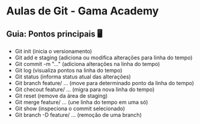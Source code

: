 # Aulas de Git - Gama Academy

## Guia: Pontos principais :desktop_computer:

- Git init (inicia o versionamento)
- Git add e staging (adiciona ou modifica alterações para linha do tempo)
- Git commit -m "..." (adiciona alterações na linha do tempo)
- Git log (visualiza pontos na linha do tempo)
- Git status (informa status atual das alterações)
- Git branch feature/ ... (move para determinado ponto da linha do tempo)
- Git checout feature/ ... (migra para nova linha do tempo)
- Git reset (remove da área de staging)
- Git merge feature/ ... (une linha do tempo em uma só)
- Git show (inspeciona o commit selecionado)
- Git branch -D feature/ ... (remoção de uma branch)